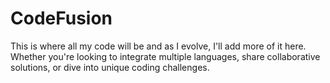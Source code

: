 # CodeFusion
This is where all my code will be and as I evolve, I'll add more of it here.  Whether you're looking to integrate multiple languages, share collaborative solutions, or dive into unique coding challenges.
